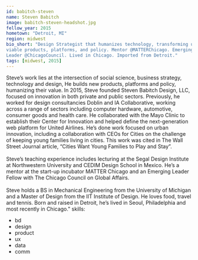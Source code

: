 ```yaml
---
id: babitch-steven
name: Steven Babitch
image: babitch-steven-headshot.jpg
fellow_year: 2015
hometown: "Detroit, MI"
region: midwest
bio_short: "Design Strategist that humanizes technology, transforming user needs into
viable products, platforms, and policy. Mentor @MATTERChicago. Emerging
Leader @ChicagoCouncil. Lived in Chicago. Imported from Detroit."
tags: [midwest, 2015]
---
```

Steve’s work lies at the intersection of social science, business strategy,
technology and design, He builds new products, platforms and policy,
humanizing their value. In 2015, Steve founded Steven Babitch Design, LLC,
focused on innovation in both private and public sectors. Previously, he
worked for design consultancies Doblin and IA Collaborative, working across
a range of sectors including computer hardware, automotive, consumer goods
and health care. He collaborated with the Mayo Clinic to establish their
Center for Innovation and helped define the next-generation web platform
for United Airlines. He’s done work focused on urban innovation, including
a collaboration with CEOs for Cities on the challenge of keeping young
families living in cities. This work was cited in The Wall Street Journal
article, “Cities Want Young Families to Play and Stay”.
<br><br>
Steve’s teaching experience includes lecturing at the Segal Design
Institute at Northwestern University and CEDIM Design School in Mexico.
He’s a mentor at the start-up incubator MATTER Chicago and an Emerging
Leader Fellow with The Chicago Council on Global Affairs.
<br><br>
Steve holds a BS in Mechanical Engineering from the University of Michigan
and a Master of Design from the IIT Institute of Design. He loves food,
travel and tennis. Born and raised in Detroit, he’s lived in Seoul,
Philadelphia and most recently in Chicago."
skills:
  - bd
  - design
  - product
  - ux
  - data
  - comm
